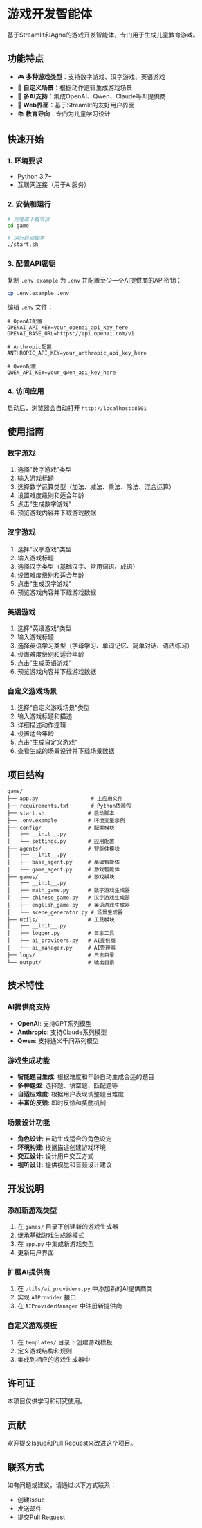 # 游戏开发智能体

基于Streamlit和Agno的游戏开发智能体，专门用于生成儿童教育游戏。

## 功能特点

- 🎮 **多种游戏类型**：支持数字游戏、汉字游戏、英语游戏
- 🎨 **自定义场景**：根据动作逻辑生成游戏场景
- 🤖 **多AI支持**：集成OpenAI、Qwen、Claude等AI提供商
- 📱 **Web界面**：基于Streamlit的友好用户界面
- 📚 **教育导向**：专门为儿童学习设计

## 快速开始

### 1. 环境要求

- Python 3.7+
- 互联网连接（用于AI服务）

### 2. 安装和运行

```bash
# 克隆或下载项目
cd game

# 运行启动脚本
./start.sh
```

### 3. 配置API密钥

复制 `.env.example` 为 `.env` 并配置至少一个AI提供商的API密钥：

```bash
cp .env.example .env
```

编辑 `.env` 文件：

```env
# OpenAI配置
OPENAI_API_KEY=your_openai_api_key_here
OPENAI_BASE_URL=https://api.openai.com/v1

# Anthropic配置
ANTHROPIC_API_KEY=your_anthropic_api_key_here

# Qwen配置
QWEN_API_KEY=your_qwen_api_key_here
```

### 4. 访问应用

启动后，浏览器会自动打开 `http://localhost:8501`

## 使用指南

### 数字游戏

1. 选择"数字游戏"类型
2. 输入游戏标题
3. 选择数学运算类型（加法、减法、乘法、除法、混合运算）
4. 设置难度级别和适合年龄
5. 点击"生成数字游戏"
6. 预览游戏内容并下载游戏数据

### 汉字游戏

1. 选择"汉字游戏"类型
2. 输入游戏标题
3. 选择汉字类型（基础汉字、常用词语、成语）
4. 设置难度级别和适合年龄
5. 点击"生成汉字游戏"
6. 预览游戏内容并下载游戏数据

### 英语游戏

1. 选择"英语游戏"类型
2. 输入游戏标题
3. 选择英语学习类型（字母学习、单词记忆、简单对话、语法练习）
4. 设置难度级别和适合年龄
5. 点击"生成英语游戏"
6. 预览游戏内容并下载游戏数据

### 自定义游戏场景

1. 选择"自定义游戏场景"类型
2. 输入游戏标题和描述
3. 详细描述动作逻辑
4. 设置适合年龄
5. 点击"生成自定义游戏"
6. 查看生成的场景设计并下载场景数据

## 项目结构

```
game/
├── app.py                 # 主应用文件
├── requirements.txt       # Python依赖包
├── start.sh              # 启动脚本
├── .env.example          # 环境变量示例
├── config/               # 配置模块
│   ├── __init__.py
│   └── settings.py       # 应用配置
├── agents/               # 智能体模块
│   ├── __init__.py
│   ├── base_agent.py     # 基础智能体
│   └── game_agent.py     # 游戏智能体
├── games/                # 游戏模块
│   ├── __init__.py
│   ├── math_game.py      # 数字游戏生成器
│   ├── chinese_game.py   # 汉字游戏生成器
│   ├── english_game.py   # 英语游戏生成器
│   └── scene_generator.py # 场景生成器
├── utils/                # 工具模块
│   ├── __init__.py
│   ├── logger.py         # 日志工具
│   ├── ai_providers.py   # AI提供商
│   └── ai_manager.py     # AI管理器
├── logs/                 # 日志目录
└── output/               # 输出目录
```

## 技术特性

### AI提供商支持

- **OpenAI**: 支持GPT系列模型
- **Anthropic**: 支持Claude系列模型
- **Qwen**: 支持通义千问系列模型

### 游戏生成功能

- **智能题目生成**: 根据难度和年龄自动生成合适的题目
- **多种题型**: 选择题、填空题、匹配题等
- **自适应难度**: 根据用户表现调整题目难度
- **丰富的反馈**: 即时反馈和奖励机制

### 场景设计功能

- **角色设计**: 自动生成适合的角色设定
- **环境构建**: 根据描述创建游戏环境
- **交互设计**: 设计用户交互方式
- **视听设计**: 提供视觉和音频设计建议

## 开发说明

### 添加新游戏类型

1. 在 `games/` 目录下创建新的游戏生成器
2. 继承基础游戏生成器模式
3. 在 `app.py` 中集成新游戏类型
4. 更新用户界面

### 扩展AI提供商

1. 在 `utils/ai_providers.py` 中添加新的AI提供商类
2. 实现 `AIProvider` 接口
3. 在 `AIProviderManager` 中注册新提供商

### 自定义游戏模板

1. 在 `templates/` 目录下创建游戏模板
2. 定义游戏结构和规则
3. 集成到相应的游戏生成器中

## 许可证

本项目仅供学习和研究使用。

## 贡献

欢迎提交Issue和Pull Request来改进这个项目。

## 联系方式

如有问题或建议，请通过以下方式联系：

- 创建Issue
- 发送邮件
- 提交Pull Request